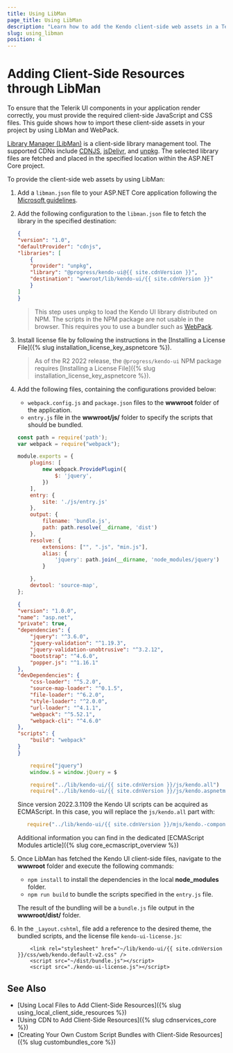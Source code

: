 ```yaml
---
title: Using LibMan
page_title: Using LibMan
description: "Learn how to add the Kendo client-side web assets in a Telerik UI for ASP.NET Core project by using LibMan and WebPack."
slug: using_libman
position: 4
---
```


# Adding Client-Side Resources through LibMan

To ensure that the Telerik UI components in your application render correctly, you must provide the required client-side JavaScript and CSS files. This guide shows how to import these client-side assets in your project by using LibMan and WebPack.

[Library Manager (LibMan)](https://docs.microsoft.com/en-us/aspnet/core/client-side/libman/?view=aspnetcore-5.0) is a client-side library management tool. The supported CDNs include [CDNJS](https://cdnjs.com/), [jsDelivr](https://www.jsdelivr.com/), and [unpkg](https://unpkg.com/#/). The selected library files are fetched and placed in the specified location within the ASP.NET Core project.

To provide the client-side web assets by using LibMan:

1. Add a `libman.json` file to your ASP.NET Core application following the [Microsoft guidelines](https://docs.microsoft.com/en-us/aspnet/core/client-side/libman/libman-vs?view=aspnetcore-5.0).

1. Add the following configuration to the `libman.json` file to fetch the library in the specified destination:

    ```libman.json
    {
    "version": "1.0",
    "defaultProvider": "cdnjs",
    "libraries": [
        {
        "provider": "unpkg",
        "library": "@progress/kendo-ui@{{ site.cdnVersion }}",
        "destination": "wwwroot/lib/kendo-ui/{{ site.cdnVersion }}"
        }
    ]
    }
    ```

    > This step uses unpkg to load the Kendo UI library distributed on NPM. The scripts in the NPM package are not usable in the browser. This requires you to use a bundler such as [WebPack](https://webpack.js.org/).

1. Install license file by following the instructions in the [Installing a License File]({% slug installation_license_key_aspnetcore %}).

    > As of the R2 2022 release, the `@progress/kendo-ui` NPM package requires [Installing a License File]({% slug installation_license_key_aspnetcore %}).

1. Add the following files, containing the configurations provided below:
    * `webpack.config.js` and `package.json` files to the **wwwroot** folder of the application.
    * `entry.js` file in the **wwwroot/js/** folder to specify the scripts that should be bundled.

    ```webpack.config.js
    const path = require('path');
    var webpack = require("webpack");

    module.exports = {
        plugins: [
            new webpack.ProvidePlugin({
                $: 'jquery',
            })
        ],
        entry: {
            site: './js/entry.js'
        },
        output: {
            filename: 'bundle.js',
            path: path.resolve(__dirname, 'dist')
        },
        resolve: {
            extensions: ["", ".js", "min.js"],
            alias: {
                'jquery': path.join(__dirname, 'node_modules/jquery')
            }

        },
        devtool: 'source-map',
    };
    ```
    ```package.json
    {
    "version": "1.0.0",
    "name": "asp.net",
    "private": true,
    "dependencies": {
        "jquery": "^3.6.0",
        "jquery-validation": "^1.19.3",
        "jquery-validation-unobtrusive": "^3.2.12",
        "bootstrap": "^4.6.0",
        "popper.js": "^1.16.1"
    },
    "devDependencies": {
        "css-loader": "^5.2.0",
        "source-map-loader": "^0.1.5",
        "file-loader": "^6.2.0",
        "style-loader": "^2.0.0",
        "url-loader": "^4.1.1",
        "webpack": "^5.52.1",
        "webpack-cli": "^4.6.0"
    },
    "scripts": {
        "build": "webpack"
    }
    }
    ```
    ```entry.js
        require("jquery")
        window.$ = window.jQuery = $

        require("../lib/kendo-ui/{{ site.cdnVersion }}/js/kendo.all")
        require("../lib/kendo-ui/{{ site.cdnVersion }}/js/kendo.aspnetmvc")
    ```

   Since version 2022.3.1109 the Kendo UI scripts can be acquired as ECMAScript. In this case, you will replace the `js/kendo.all` part with:
     ```javascript
        require("../lib/kendo-ui/{{ site.cdnVersion }}/mjs/kendo.-componentName-")
      ```

   Additional information you can find in the dedicated [ECMAScript Modules article]({% slug core_ecmascript_overview %})


1. Once LibMan has fetched the Kendo UI client-side files, navigate to the **wwwroot** folder and execute the following commands:
    * `npm install` to install the dependencies in the local **node_modules** folder.
    * `npm run build` to bundle the scripts specified in the `entry.js` file.

    The result of the bundling will be a `bundle.js` file output in the **wwwroot/dist/** folder.

1. In the `_Layout.cshtml`, file add a reference to the desired theme, the bundled scripts, and the license file `kendo-ui-license.js`:

    ```_Layout.cshtml
        <link rel="stylesheet" href="~/lib/kendo-ui/{{ site.cdnVersion }}/css/web/kendo.default-v2.css" />
        <script src="~/dist/bundle.js"></script>
        <script src="./kendo-ui-license.js"></script>
    ```

## See Also

* [Using Local Files to Add Client-Side Resources]({% slug using_local_client_side_resources %})
* [Using CDN to Add Client-Side Resources]({% slug cdnservices_core %})
* [Creating Your Own Custom Script Bundles with Client-Side Resources]({% slug custombundles_core %})
